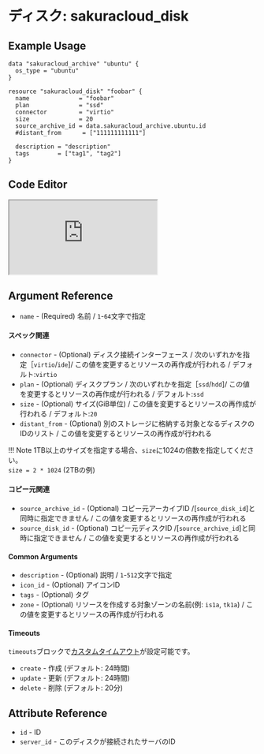 # ディスク: sakuracloud_disk

## Example Usage

```hcl
data "sakuracloud_archive" "ubuntu" {
  os_type = "ubuntu"
}

resource "sakuracloud_disk" "foobar" {
  name              = "foobar"
  plan              = "ssd"
  connector         = "virtio"
  size              = 20
  source_archive_id = data.sakuracloud_archive.ubuntu.id
  #distant_from      = ["111111111111"]

  description = "description"
  tags        = ["tag1", "tag2"]
}
```

<div class="editor">

<h2>Code Editor</h2>

<iframe src="https://zouen-alpha.usacloud.jp/#resource/disk"></iframe>

</div>


## Argument Reference

* `name` - (Required) 名前 / `1`-`64`文字で指定

#### スペック関連

* `connector` - (Optional) ディスク接続インターフェース / 次のいずれかを指定［`virtio`/`ide`]/ この値を変更するとリソースの再作成が行われる / デフォルト:`virtio`
* `plan` - (Optional) ディスクプラン / 次のいずれかを指定［`ssd`/`hdd`]/ この値を変更するとリソースの再作成が行われる / デフォルト:`ssd`
* `size` - (Optional) サイズ(GiB単位) / この値を変更するとリソースの再作成が行われる / デフォルト:`20`
* `distant_from` - (Optional) 別のストレージに格納する対象となるディスクのIDのリスト / この値を変更するとリソースの再作成が行われる

!!! Note
    1TB以上のサイズを指定する場合、`size`に1024の倍数を指定してください。  
    `size = 2 * 1024` (2TBの例)

#### コピー元関連

* `source_archive_id` - (Optional) コピー元アーカイブID /[`source_disk_id`]と同時に指定できません / この値を変更するとリソースの再作成が行われる
* `source_disk_id` - (Optional) コピー元ディスクID /[`source_archive_id`]と同時に指定できません / この値を変更するとリソースの再作成が行われる

#### Common Arguments

* `description` - (Optional) 説明 / `1`-`512`文字で指定
* `icon_id` - (Optional) アイコンID
* `tags` - (Optional) タグ
* `zone` - (Optional) リソースを作成する対象ゾーンの名前(例: `is1a`, `tk1a`) / この値を変更するとリソースの再作成が行われる

#### Timeouts

`timeouts`ブロックで[カスタムタイムアウト](https://www.terraform.io/docs/configuration/resources.html#operation-timeouts)が設定可能です。  

* `create` - 作成 (デフォルト: 24時間)
* `update` - 更新 (デフォルト: 24時間)
* `delete` - 削除 (デフォルト: 20分)

## Attribute Reference

* `id` - ID
* `server_id` - このディスクが接続されたサーバのID

